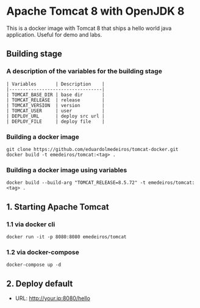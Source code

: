 # Apache Tomcat 8 with OpenJDK 8

This is a docker image with Tomcat 8 that ships a hello world java application. 
Useful for demo and labs.


## Building stage

### A description of the variables for the building stage

```
| Variables       | Description    |
|----------------------------------|
| TOMCAT_BASE_DIR | base dir       |
| TOMCAT_RELEASE  | release        |
| TOMCAT_VERSION  | version        |
| TOMCAT_USER     | user           |
| DEPLOY_URL      | deploy src url |
| DEPLOY_FILE     | deploy file    |
```

### Building a docker image
```
git clone https://github.com/eduardolmedeiros/tomcat-docker.git
docker build -t emedeiros/tomcat:<tag> .
```

### Building a docker image using variables
```
docker build --build-arg "TOMCAT_RELEASE=8.5.72" -t emedeiros/tomcat:<tag> .
```

## 1. Starting Apache Tomcat

### 1.1 via docker cli

```
docker run -it -p 8080:8080 emedeiros/tomcat
```

### 1.2 via docker-compose

```
docker-compose up -d
```

## 2. Deploy default

* URL: http://your.ip:8080/hello
